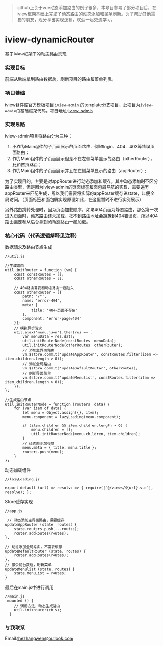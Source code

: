 >github上关于vue动态添加路由的例子很多，本项目参考了部分项目后，在iview框架基础上完成了动态路由的动态添加和菜单刷新。为了帮助其他需要的朋友，现分享出实现逻辑，欢迎一起交流学习。

# iview-dynamicRouter
基于iview框架下的动态路由实现


### 实现目标
前端从后端拿到路由数据后，刷新项目的路由和菜单列表。

### 项目基础
 iview组件库官方模板项目 `iview-admin` 的template分支项目，此项目为`iview-admin`的基础框架代码。项目地址:[iview-admin](https://github.com/iview/iview-admin)
 
### 实现思路 

iview-admin项目将路由分为三种：
1. 不作为Main组件的子页面展示的页面路由，例如login、404、403等错误页面路由；
2. 作为Main组件的子页面展示但是不在左侧菜单显示的路由（otherRouter），比如首页路由；
3. 作为Main组件的子页面展示并且在左侧菜单显示的路由（appRouter）;

为了实现目的，主要是对appRouter进行动态添加和缓存，其中动态添加时不区分路由类型，但是因为iview-admin的页面标签和面包屑导航的实现，需要遍历appRouter来匹配生成，所以我们需要将实际的appRouter缓存进state，以便全局访问。（页面标签和面包屑实现原理如此，在这里暂时不进行实例展示）

另外路由跳转处理时，因为页面加载顺序，如果404页面为静态路由，那么第一次进入页面时，动态路由还未加载，找不到路由地址会跳转到404错误页，所以404路由需要和从后台拿到的动态路由一起加载。

### 核心代码（代码逻辑解释见注释）


数据请求及路由节点生成
```
//util.js

//生成路由
util.initRouter = function (vm) {
    const constRoutes = [];
    const otherRoutes = [];

    // 404路由需要和动态路由一起注入
    const otherRouter = [{
        path: '/*',
        name: 'error-404',
        meta: {
            title: '404-页面不存在'
        },
        component: 'error-page/404'
    }];
    // 模拟异步请求
    util.ajax('menu.json').then(res => {
        var menuData = res.data;
        util.initRouterNode(constRoutes, menuData);
        util.initRouterNode(otherRoutes, otherRouter);
        // 添加主界面路由
        vm.$store.commit('updateAppRouter', constRoutes.filter(item => item.children.length > 0));
        // 添加全局路由
        vm.$store.commit('updateDefaultRouter', otherRoutes);
        // 刷新界面菜单
        vm.$store.commit('updateMenulist', constRoutes.filter(item => item.children.length > 0));
    });
};

//生成路由节点
util.initRouterNode = function (routers, data) {
    for (var item of data) {
        let menu = Object.assign({}, item);
        menu.component = lazyLoading(menu.component);

        if (item.children && item.children.length > 0) {
            menu.children = [];
            util.initRouterNode(menu.children, item.children);
        }
        // 给页面添加标题
        menu.meta = { title: menu.title };
        routers.push(menu);
    }
};

```
动态加载组件
```
//lazyLoading.js

export default (url) => resolve => { require([`@/views/${url}.vue`], resolve); };
```
Store缓存实现
```
//app.js

 // 动态添加主界面路由，需要缓存
updateAppRouter (state, routes) {
    state.routers.push(...routes);
    router.addRoutes(routes);
},

// 动态添加全局路由，不需要缓存
updateDefaultRouter (state, routes) {
    router.addRoutes(routes);
},
// 接受前台数组，刷新菜单
updateMenulist (state, routes) {
    state.menuList = routes;
}

```
最后在main.js中进行调用

```
//main.js
 mounted () {
    // 调用方法，动态生成路由
    util.initRouter(this);
  }
```

### 与我联系

Email:thezhangwen@outlook.com
